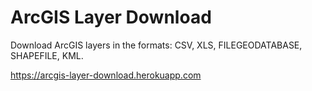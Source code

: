 # ArcGIS Layer Download
Download ArcGIS layers in the formats: CSV, XLS, FILEGEODATABASE, SHAPEFILE, KML.

https://arcgis-layer-download.herokuapp.com
